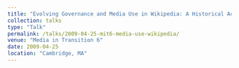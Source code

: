 ```yaml
---
title: "Evolving Governance and Media Use in Wikipedia: A Historical Account"
collection: talks
type: "Talk"
permalink: /talks/2009-04-25-mit6-media-use-wikipedia/ 
venue: "Media in Transition 6"
date: 2009-04-25
location: "Cambridge, MA"
---
```

